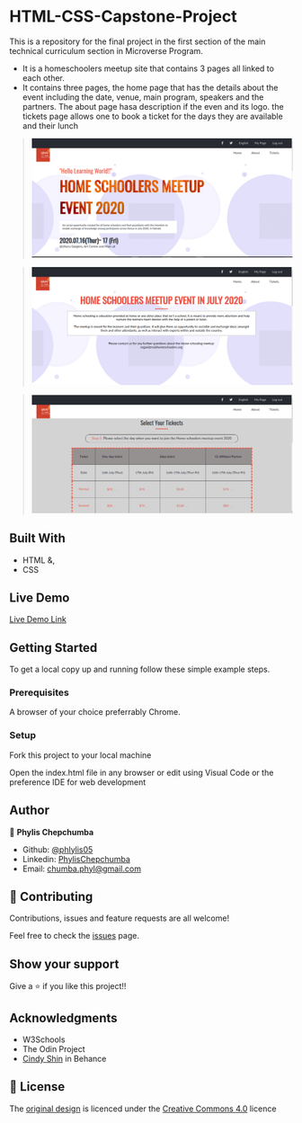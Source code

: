 # HTML-CSS-Capstone-Project
This is a repository for the final project in the first section of the main technical curriculum  section in Microverse Program.
- It is a homeschoolers meetup site that contains 3 pages all linked to each other.
- It contains three pages, the home page that has the details about the event including the date, venue, main program, speakers and the partners. The about page hasa description if the even and its logo. the tickets page allows one to book a ticket for the days they are available and their lunch

> ![screenshot](img/image1.png)


> ![screenshot](img/image2.png)


> ![screenshot](img/image3.png)


## Built With

- HTML &,
- CSS

## Live Demo

[Live Demo Link](https://rawcdn.githack.com/Phylis05/HTML-CSS-Capstone-Project/d1bba0fbb39e241fdcdc7ba736bd011ac8e116ef/index.html)

## Getting Started

To get a local copy up and running follow these simple example steps.

### Prerequisites

A browser of your choice preferrably Chrome.

### Setup

Fork this project to your local machine

Open the index.html file in any browser or edit using Visual Code or the preference IDE for web development


## Author

👤 **Phylis Chepchumba**

- Github: [@phlylis05](https://github.com/phlylis05)
- Linkedin: [PhylisChepchumba](https://linkedin.com/PhylisChepchumba)
- Email: chumba.phyl@gmail.com


## 🤝 Contributing

Contributions, issues and feature requests are all welcome!

Feel free to check the [issues](https://github.com/Phylis05/HTML-CSS-Capstone-Project/issues) page.

## Show your support

Give a ⭐️ if you like this project!!

## Acknowledgments

- W3Schools
- The Odin Project 
- [Cindy Shin](https://www.behance.net/adagio07) in Behance

## 📝 License
The [original design](https://www.behance.net/gallery/29845175/CC-Global-Summit-2015) is licenced under the [Creative Commons 4.0](https://creativecommons.org/licenses/by-nc/4.0/) licence
